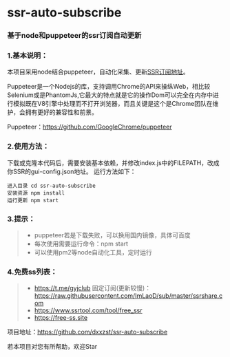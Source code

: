 # ssr-auto-subscribe
### 基于node和puppeteer的ssr订阅自动更新

### 1.基本说明：
本项目采用node结合puppeteer，自动化采集、更新[SSR订阅地址](https://www.ssrtool.com/tool/free_ssr)。

Puppeteer是一个Nodejs的库，支持调用Chrome的API来操纵Web，相比较Selenium或是PhantomJs,它最大的特点就是它的操作Dom可以完全在内存中进行模拟既在V8引擎中处理而不打开浏览器，而且关键是这个是Chrome团队在维护，会拥有更好的兼容性和前景。

Puppeteer：https://github.com/GoogleChrome/puppeteer


### 2.使用方法：
下载或克隆本代码后，需要安装基本依赖，并修改index.js中的FILEPATH，改成你SSR的gui-config.json地址。
运行方法如下：
```
进入目录 cd ssr-auto-subscribe
安装资源 npm install
运行更新 npm start
```

### 3.提示：
>* puppeteer若是下载失败，可以换用国内镜像，具体可百度
>* 每次使用需要运行命令：npm start
>* 可以使用pm2等node自动化工具，定时运行


### 4.免费ss列表：
>* https://t.me/gyjclub 固定订阅(更新较慢)：https://raw.githubusercontent.com/ImLaoD/sub/master/ssrshare.com
>* https://www.ssrtool.com/tool/free_ssr
>* https://free-ss.site


项目地址：https://github.com/dxxzst/ssr-auto-subscribe

若本项目对您有所帮助，欢迎Star



